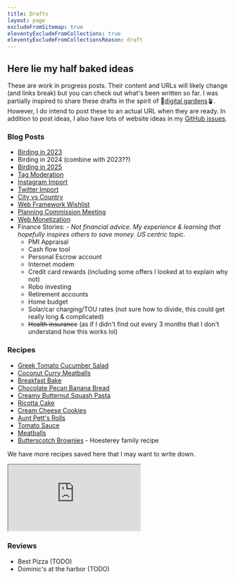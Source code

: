 ```yaml
---
title: Drafts
layout: page
excludeFromSitemap: true
eleventyExcludeFromCollections: true
eleventyExcludeFromCollectionsReason: draft
---
```


## Here lie my half baked ideas

These are work in progress posts.
Their content and URLs will likely change (and links break) but you can check out what's been written so far.
I was partially inspired to share these drafts in the spirit of 🌱[digital gardens](https://maggieappleton.com/garden-history)🪴.
However, I do intend to post these to an actual URL when they are ready.
In addition to post ideas, I also have lots of website ideas in my [GitHub issues](https://github.com/aciccarello/ciccarello.me/issues).

### Blog Posts

- [Birding in 2023](./birding-in-2023)
- Birding in 2024 (combine with 2023??)
- [Birding in 2025](./birding-in-2025/)
- [Tag Moderation](./tag-moderation)
- [Instagram Import](./instagram-import)
- [Twitter Import](/blog/2024/04/07/twitter-import/)
- [City vs Country](./city-vs-country)
- [Web Framework Wishlist](./web-framework-wishlist)
- [Planning Commission Meeting](./planning-commission)
- [Web Monetization](./web-monetization/)
- Finance Stories: - _Not financial advice. My experience & learning that hopefully inspires others to save money. US centric topic._
    - PMI Appraisal 
    - Cash flow tool
    - Personal Escrow account 
    - Internet modem
    - Credit card rewards (including some offers I looked at to explain why not)
    - Robo investing
    - Retirement accounts 
    - Home budget
    - Solar/car charging/TOU rates (not sure how to divide, this could get really long & complicated)
    - ~~Health insurance~~ (as if I didn't find out every 3 months that I don't understand how this works lol)

### Recipes

- [Greek Tomato Cucumber Salad](/recipes/2022/05/27/greek-tomato-cucumber-salad/)
- [Coconut Curry Meatballs](/recipes/2021/05/21/coconut-curry-meatballs/)
- [Breakfast Bake](./breakfast-bake/)
- [Chocolate Pecan Banana Bread](/recipes/2022/05/06/chocolate-pecan-banana-bread/)
- [Creamy Butternut Squash Pasta](/drafts/squash-pasta/)
- [Ricotta Cake](./ricotta-cake/)
- [Cream Cheese Cookies](./cream-cheese-cookies/)
- [Aunt Pett's Rolls](./petts-rolls/)
- [Tomato Sauce](./marinara-sauce/)
- [Meatballs](./meatballs/)
- [Butterscotch Brownies](./butterscotch-brownies) - Hoesterey family recipe

We have more recipes saved here that I may want to write down.

<iframe src="https://docs.google.com/spreadsheets/d/e/2PACX-1vRBHbp4VLAH-jFzoCOgkPYV2dgVcsg48q5H5dbKodsxaQmgzpv1qB3WlMLINoLnZddGmdLNKG6scCV2/pubhtml?widget=true&amp;headers=false"></iframe>

### Reviews

- Best Pizza (TODO)
- Dominic's at the harbor (TODO)
